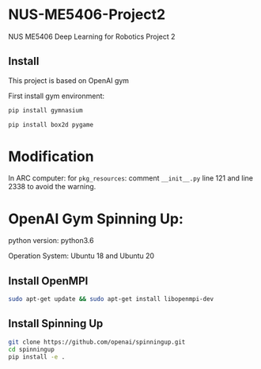 # NUS-ME5406-Project2

NUS ME5406 Deep Learning for Robotics Project 2

## Install

This project is based on OpenAI gym

First install gym environment:

```bash
pip install gymnasium

pip install box2d pygame
```

# Modification

In ARC computer: for `pkg_resources`: comment `__init__.py` line 121 and line 2338
to avoid the warning.


# OpenAI Gym Spinning Up:

python version: python3.6

Operation System: Ubuntu 18 and Ubuntu 20

## Install OpenMPI

```bash
sudo apt-get update && sudo apt-get install libopenmpi-dev
```

## Install Spinning Up

```bash
git clone https://github.com/openai/spinningup.git
cd spinningup
pip install -e .
```
